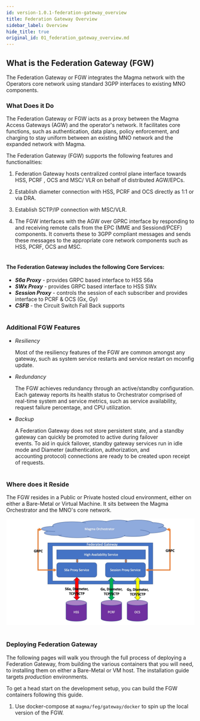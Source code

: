 ```yaml
---
id: version-1.0.1-federation-gateway_overview
title: Federation Gateway Overview
sidebar_label: Overview
hide_title: true
original_id: 01_federation_gateway_overview.md
---
```


## What is the Federation Gateway (FGW)

The Federation Gateway or FGW integrates the Magma network with the Operators core network using standard 3GPP interfaces to existing MNO components.

### What Does it Do

The Federation Gateway or FGW iacts as a proxy between the Magma Access
Gateways (AGW) and the operator's network. It facilitates core
functions, such as authentication, data plans, policy enforcement, and
charging to stay uniform between an existing MNO network and the
expanded network with Magma.

The Federation Gateway (FGW) supports the following features and
functionalities:

1.  Federation Gateway hosts centralized control plane interface towards
    HSS, PCRF , OCS and MSC/ VLR on behalf of distributed AGW/EPCs.

2.  Establish diameter connection with HSS, PCRF and OCS directly as 1:1
    or via DRA.

3.  Establish SCTP/IP connection with MSC/VLR.

4.  The FGW interfaces with the AGW over GPRC interface by responding to
    and receiving remote calls from the EPC (MME and Sessiond/PCEF)
    components. It converts these to 3GPP compliant messages and sends
    these messages to the appropriate core network components such as
    HSS, PCRF, OCS and MSC.<br><br/>
    
#### The Federation Gateway includes the following Core Services:

-   ***S6a Proxy*** - provides GRPC based interface to HSS S6a
-   ***SWx Proxy*** - provides GRPC based interface to HSS SWx
-   ***Session Proxy*** - controls the session of each subscriber and provides interface to PCRF & OCS (Gx, Gy)
-   ***CSFB*** - the Circuit Switch Fall Back supports<br><br/>

### Additional FGW Features


- *Resiliency*

    Most of the resiliency features of the FGW are common amongst any gateway, such as system service restarts and service restart on 
    mconfig update.

- *Redundancy*

    The FGW achieves redundancy through an active/standby configuration. Each gateway reports its health status to Orchestrator 
    comprised of real-time system and service metrics, such as service availability, request failure percentage, and CPU utilization.

- *Backup*

    A Federation Gateway does not store persistent state, and a standby gateway can quickly be promoted to active during failover   
    events. To aid in quick failover, standby gateway services run in idle mode and Diameter (authentication, authorization, and    
    accounting protocol) connections are ready to be created upon receipt of requests.<br><br/>

### Where does it Reside

The FGW resides in a Public or Private hosted cloud environment, either
on either a Bare-Metal or Virtual Machine. It sits between the Magma
Orchestrator and the MNO's core network.

![FGW Gateway](https://github.com/facebookincubator/magma/blob/master/docs/readmes/assets/federated_gateway_diagram.png)
<br><br/>

### Deploying Federation Gateway

The following pages will walk you through the full process of deploying a Federation Gateway, from building the various containers that you will need, to installing them on either a Bare-Metal or VM host. The installation guide targets *production* environments.

To get a head start on the development setup, you can build the FGW containers following this guide.

1.  Use docker-compose at ```magma/feg/gateway/docker``` to spin up the local version of the FGW.

<br><br/>

